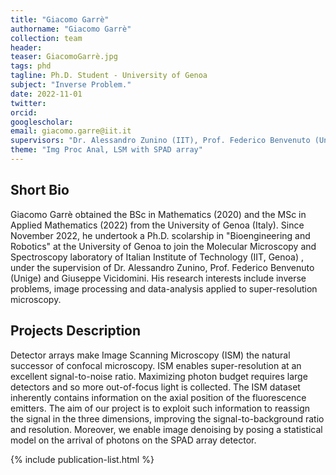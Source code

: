 ```yaml
---
title: "Giacomo Garrè"
authorname: "Giacomo Garrè"
collection: team
header:
teaser: GiacomoGarrè.jpg
tags: phd
tagline: Ph.D. Student - University of Genoa 
subject: "Inverse Problem."
date: 2022-11-01
twitter: 
orcid: 
googlescholar: 
email: giacomo.garre@iit.it
supervisors: "Dr. Alessandro Zunino (IIT), Prof. Federico Benvenuto (Unige) and Dr. Giuseppe Vicidomini (IIT)"
theme: "Img Proc Anal, LSM with SPAD array"
---
```


<h2>Short Bio</h2>
<!--- Text --->

Giacomo Garrè obtained the BSc in Mathematics (2020) and the MSc in Applied Mathematics (2022) from the University of Genoa (Italy). Since November 2022, he undertook a Ph.D. scolarship in "Bioengineering and Robotics" at the University of Genoa to join the Molecular Microscopy and Spectroscopy laboratory of Italian Institute of Technology (IIT, Genoa) , under the supervision of Dr. Alessandro Zunino, Prof. Federico Benvenuto (Unige) and Giuseppe Vicidomini.
His research interests include inverse problems, image processing and data-analysis applied to super-resolution microscopy.

<h2>Projects Description</h2>
<!--- Text --->

Detector arrays make Image Scanning Microscopy (ISM) the natural successor of confocal microscopy. ISM enables super-resolution at an excellent signal-to-noise ratio. Maximizing photon budget requires large detectors and so more out-of-focus light is collected. The ISM dataset inherently contains information on the axial position of the fluorescence emitters. The aim of our project is to exploit such information to reassign the signal in the three dimensions, improving the signal-to-background ratio and resolution. Moreover, we enable image denoising by posing a statistical model on the arrival of photons on the SPAD array detector.

<!---{% include author-research-themes.html %}--->
<!---{% include team-member-collaborators.html %}--->
{% include publication-list.html %}


